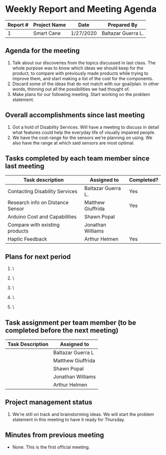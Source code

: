 # Weekly Report and Meeting Agenda


| Report # | Project Name | Date | Prepared By |
| --- | --- | --- | --- |
| 1 | Smart Cane | 1/27/2020 | Baltazar Guerra L. |


## Agenda for the meeting
1. Talk about our discoveries from the topics discussed in last class. The whole purpose was to know which ideas we should keep for the product, to compare with previously made products while trying to improve them, and start making a list of the cost for the components.
2. Discard some of the ideas that do not match with our goal/plan. In other words, thinning out all the possibilities we had thought of.
3. Make plans for our following meeting. Start working on the problem statement.

## Overall accomplishments since last meeting
1. Got a hold of Disability Services. Will have a meeting to discuss in detail what features could help the everyday life of visually impaired people.
2. We have the cost-range for the sensors we're planning on using. We also have the range at which said sensors are most optimal.

## Tasks completed by each team member since last meeting

| Task description | Assigned to | Completed? |
| --- | --- | --- |
|  Contacting Disability Services   |  Baltazar Guerra L.  | Yes |
| Research info on Distance Sensor | Matthew Giuffrida | Yes |
| Arduino Cost and Capabilities | Shawn Popal | |
| Compare with existing products | Jonathan Williams | |
| Haptic Feedback | Arthur Helmen | Yes |


## Plans for next period
1. \

2. \

3. \

4. \

5. \

## Task assignment per team member (to be completed before the next meeting)
| Task Description | Assigned to |
| --- | --- |
| | Baltazar Guerra L |
| | Matthew Giuffrida |
| | Shawn Popal |
| | Jonathan Williams |
| | Arthur Helmen |

## Project management status
1. We're still on track and brainstorming ideas. We will start the problem statement in this meeting to have it ready for Thursday.

## Minutes from previous meeting
* None. This is the first official meeting.
